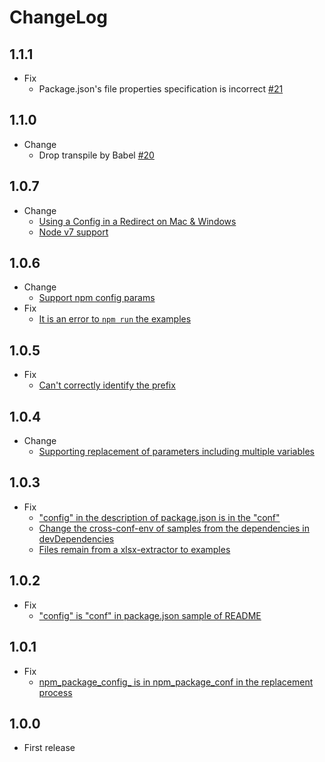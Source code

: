 # ChangeLog

## 1.1.1

* Fix
  * Package.json's file properties specification is incorrect [#21](https://github.com/akabekobeko/npm-cross-conf-env/issues/21)

## 1.1.0

* Change
  * Drop transpile by Babel [#20](https://github.com/akabekobeko/npm-cross-conf-env/issues/20)

## 1.0.7

* Change
  * [Using a Config in a Redirect on Mac &amp; Windows](https://github.com/akabekobeko/npm-cross-conf-env/issues/17)
  * [Node v7 support](https://github.com/akabekobeko/npm-cross-conf-env/issues/16)

## 1.0.6

* Change
  * [Support npm config params](https://github.com/akabekobeko/npm-cross-conf-env/issues/14)
* Fix
  * [It is an error to `npm run` the examples](https://github.com/akabekobeko/npm-cross-conf-env/issues/12)

## 1.0.5

* Fix
  * [Can't correctly identify the prefix](https://github.com/akabekobeko/npm-cross-conf-env/issues/10)

## 1.0.4

* Change
  * [Supporting replacement of parameters including multiple variables](https://github.com/akabekobeko/npm-cross-conf-env/issues/9)

## 1.0.3

* Fix
  * ["config" in the description of package.json is in the "conf"](https://github.com/akabekobeko/npm-cross-conf-env/issues/6)
  * [Change the cross-conf-env of samples from the dependencies in devDependencies](https://github.com/akabekobeko/npm-cross-conf-env/issues/7)
  * [Files remain from a xlsx-extractor to examples](https://github.com/akabekobeko/npm-cross-conf-env/issues/8)

## 1.0.2

* Fix
  * ["config" is "conf" in package.json sample of README](https://github.com/akabekobeko/npm-cross-conf-env/issues/5)

## 1.0.1

* Fix
  * [npm_package_config_ is in npm_package_conf in the replacement process](https://github.com/akabekobeko/npm-cross-conf-env/issues/4)

## 1.0.0

* First release

